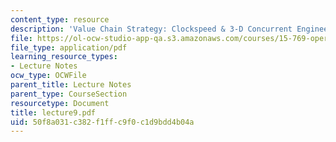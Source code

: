 ```yaml
---
content_type: resource
description: 'Value Chain Strategy: Clockspeed & 3-D Concurrent Engineering'
file: https://ol-ocw-studio-app-qa.s3.amazonaws.com/courses/15-769-operations-strategy-spring-2003/50f8a031c382f1ffc9f0c1d9bdd4b04a_lecture9.pdf
file_type: application/pdf
learning_resource_types:
- Lecture Notes
ocw_type: OCWFile
parent_title: Lecture Notes
parent_type: CourseSection
resourcetype: Document
title: lecture9.pdf
uid: 50f8a031-c382-f1ff-c9f0-c1d9bdd4b04a
---
```

